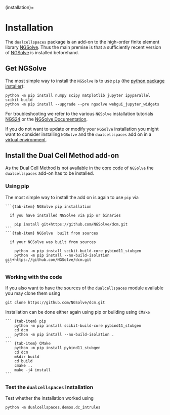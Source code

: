 (installation)=
# Installation

The `dualcellspaces` package is an add-on to the high-order finite element library [NGSolve](https://ngsolve.org). Thus the main premise is that a sufficiently recent version of [NGSolve](https://ngsolve.org) is installed beforehand.


## Get NGSolve

The most simple way to install the `NGSolve` is to use `pip` (the [python package installer](https://pypi.org/project/pip/)):
```
python -m pip install numpy scipy matplotlib jupyter ipyparallel scikit-build
python -m pip install --upgrade --pre ngsolve webgui_jupyter_widgets
```
For troubleshooting we refer to the various `NGSolve` installation tutorials [NGS24](https://docu.ngsolve.org/ngs24/intro.html) or the [NGSolve Documentation](https://docu.ngsolve.org/latest/).

If you do not want to update or modify your `NGSolve` installation you might want to consider installing `NGSolve` and the `dualcellspaces` add on in a [virtual environment](https://docu.ngsolve.org/ngs24/intro.html#installing-parallel-ngsolve).

## Install the Dual Cell Method add-on

As the Dual Cell Method is not available in the core code of `NGSolve` the `dualcellspaces` add-on has to be installed. 

### Using pip

The most simple way to install the add on is again to use `pip` via

```` {tab-set}
```{tab-item} NGSolve pip installation

  if you have installed NGSolve via pip or binaries

    pip install git+https://github.com/NGSolve/dcm.git
```
```{tab-item} NGSolve  built from sources

  if your NGSolve was built from sources

    python -m pip install scikit-build-core pybind11_stubgen 
    python -m pip install --no-build-isolation git+https://github.com/NGSolve/dcm.git
```
````

### Working with the code

If you also want to have the sources of the `dualcellspaces` module available you may clone them using

```
git clone https://github.com/NGSolve/dcm.git
```

Installation can be done either again using pip or building using `CMake`

```` {tab-set}
``` {tab-item} pip
    python -m pip install scikit-build-core pybind11_stubgen 
    cd dcm
    python -m pip install --no-build-isolation .
```
``` {tab-item} CMake
    python -m pip install pybind11_stubgen 
    cd dcm
    mkdir build
    cd build
    cmake ..
    make -j4 install
```
````


### Test the `dualcellspaces` installation

Test whether the installation worked using
```
python -m dualcellspaces.demos.dc_intrules
```

